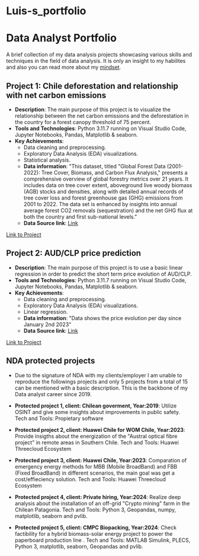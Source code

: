 # Luis-s_portfolio
# Data Analyst Portfolio

A brief collection of my data analysis projects showcasing various skills and techniques in the field of data analysis. It is only an insight to my habilites and also you can read more about my [mindset](https://github.com/LFMoya01/Luis-s_portfolio/blob/main/My%20mindset).

## Project 1: Chile deforestation and relationship with net carbon emissions

- **Description**: The main purpose of this project is to visualize the relationship between the net carbon emissions and the deforestation in the country for a forest canopy threshold of 75 percent.
- **Tools and Technologies**: Python 3.11.7 running on Visual Studio Code, Jupyter Notebooks, Pandas, Matplotlib & seaborn.
- **Key Achievements**:
  - Data cleaning and preprocessing.
  - Exploratory Data Analysis (EDA) visualizations.
  - Statistical analysis.
  - **Data information**: "This dataset, titled "Global Forest Data (2001-2022): Tree Cover, Biomass, and Carbon Flux Analysis," presents a comprehensive overview of global forestry metrics over 21 years. It includes data on tree cover                                 extent, aboveground live woody biomass (AGB) stocks and densities, along with detailed annual records of tree cover loss and forest greenhouse gas (GHG) emissions from 2001 to 2022. The data set is enhanced by                                insights into annual average forest CO2 removals (sequestration) and the net GHG flux at both the country and first sub-national levels."
  - **Data Source link**: [Link](https://www.kaggle.com/datasets/karnikakapoor/global-forest-data-2001-2022)

[Link to Project](https://github.com/LFMoya01/Luis-s_portfolio/blob/c42681d9fb2a463e30dfe5324dc883e29bc7918d/Deforestation.ipynb)

## Project 2: AUD/CLP price prediction

- **Description**: The main purpose of this project is to use a basic linear regression in order to predict the short term price evolution of AUD/CLP.
- **Tools and Technologies**: Python 3.11.7 running on Visual Studio Code, Jupyter Notebooks, Pandas, Matplotlib & seaborn.
- **Key Achievements**:
  - Data cleaning and preprocessing.
  - Exploratory Data Analysis (EDA) visualizations.
  - Linear regression.
  - **Data information**: "Data shows the price evolution per day since January 2nd 2023"
  - **Data Source link**: [Link](https://www.investing.com/currencies/aud-clp-historical-data)

[Link to Project](https://github.com/LFMoya01/Luis-s_portfolio/blob/5c39a2aa48a7811e27be416194e265d2b7660c00/Cosas/CLPAUDEstimation.py)

## NDA protected projects

- Due to the signature of NDA with my clients/employer I am unable to reproduce the followings projects and only 5 projects from a total of 15 can be mentioned with a basic description. This is the backbone of my Data analyst career since 2019.

- **Protected project 1, client: Chilean goverment, Year:2019**: Utilize OSINT and give some insights about improvements in public safety. Tech and Tools: Propietary software
- **Protected project 2, client: Huawei Chile for WOM Chile, Year:2023**: Provide insigths about the energization of the "Austral optical fibre project" in remote areas in Southern Chile. Tech and Tools: Huawei Threecloud Ecosystem
- **Protected project 3, client: Huawei Chile, Year:2023**: Comparation of emergency energy methods for MBB (Mobile BroadBand) and FBB (Fixed BroadBand) in different scenarios, the main goal was get a cost/effieciency solution. Tech and Tools: Huawei Threecloud Ecosystem
- **Protected project 4, client: Private hiring, Year:2024**: Realize deep analysis about the installation of an off-grid "Crypto mining" farm in the Chilean Patagonia. Tech and Tools: Python 3, Geopandas, numpy, matplotlib, seaborn and pvlib.
- **Protected project 5, client: CMPC Biopacking, Year:2024**: Check factibility for a hybrid biomass-solar energy project to power the paperboard production line . Tech and Tools: MATLAB Simulink, PLECS, Python 3, matplotlib, seaborn, Geopandas and pvlib.

